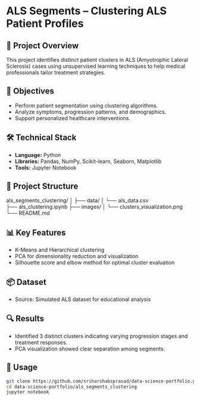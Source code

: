 # ALS Segments – Clustering ALS Patient Profiles

## 🧠 Project Overview
This project identifies distinct patient clusters in ALS (Amyotrophic Lateral Sclerosis) cases using unsupervised learning techniques to help medical professionals tailor treatment strategies.

## 🎯 Objectives
- Perform patient segmentation using clustering algorithms.
- Analyze symptoms, progression patterns, and demographics.
- Support personalized healthcare interventions.

## 🛠️ Technical Stack
- **Language:** Python  
- **Libraries:** Pandas, NumPy, Scikit-learn, Seaborn, Matplotlib  
- **Tools:** Jupyter Notebook

## 📁 Project Structure
als_segments_clustering/
│
├── data/
│   └── als_data.csv  
├── als_clustering.ipynb
├── images/
│   └── clusters_visualization.png
└── README.md

## 📊 Key Features
- K-Means and Hierarchical clustering
- PCA for dimensionality reduction and visualization
- Silhouette score and elbow method for optimal cluster evaluation

## 📦 Dataset
- Source: Simulated ALS dataset for educational analysis

## 🔍 Results
- Identified 3 distinct clusters indicating varying progression stages and treatment responses.
- PCA visualization showed clear separation among segments.

## 🚀 Usage
```bash
git clone https://github.com/sriharshabsprasad/data-science-portfolio.git
cd data-science-portfolio/als_segments_clustering
jupyter notebook
```